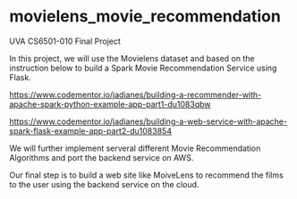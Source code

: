 # movielens_movie_recommendation
UVA CS6501-010 Final Project

In this project, we will use the Movielens dataset and based on the instruction below to build a Spark Movie Recommendation Service using Flask.

https://www.codementor.io/jadianes/building-a-recommender-with-apache-spark-python-example-app-part1-du1083qbw

https://www.codementor.io/jadianes/building-a-web-service-with-apache-spark-flask-example-app-part2-du1083854

We will further implement serveral different Movie Recommendation Algorithms and port the backend service on AWS.

Our final step is to build a web site like MoiveLens to recommend the films to the user using the backend service on the cloud.
